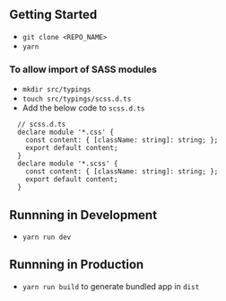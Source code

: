 ## Getting Started

- `git clone <REPO_NAME>`
- `yarn`

### To allow import of SASS modules

- `mkdir src/typings`
- `touch src/typings/scss.d.ts`
- Add the below code to `scss.d.ts`

```
  // scss.d.ts
  declare module '*.css' {
    const content: { [className: string]: string; };
    export default content;
  }
  declare module '*.scss' {
    const content: { [className: string]: string; };
    export default content;
  }
```

## Runnning in Development

- `yarn run dev`

## Runnning in Production

- `yarn run build` to generate bundled app in `dist`
